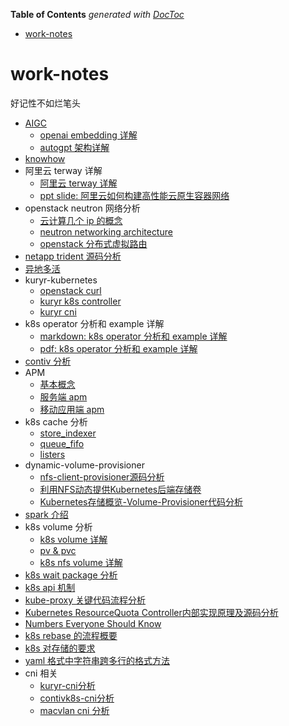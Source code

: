 <!-- START doctoc generated TOC please keep comment here to allow auto update -->
<!-- DON'T EDIT THIS SECTION, INSTEAD RE-RUN doctoc TO UPDATE -->
**Table of Contents**  *generated with [DocToc](https://github.com/thlorenz/doctoc)*

- [work-notes](#work-notes)

<!-- END doctoc generated TOC please keep comment here to allow auto update -->

# work-notes

好记性不如烂笔头

- [AIGC](https://github.com/keontang/aigc)
    - [openai embedding 详解](aigc/openai_text_embedding.md)
    - [autogpt 架构详解](aigc/autogpt_architecture.md)
- [knowhow](https://github.com/keontang/knowhow)
- 阿里云 terway 详解
    - [阿里云 terway 详解](terway/terway.md)
    - [ppt slide: 阿里云如何构建高性能云原生容器网络](terway/Terway-详解.pdf)
- openstack neutron 网络分析
    - [云计算几个 ip 的概念](openstack/neutron/ip_types.md)
    - [neutron networking architecture](openstack/neutron/neutron.md)
    - [openstack 分布式虚拟路由](openstack/neutron/dvr.md)
- [netapp trident 源码分析](netapp-trident/trident.md)
- [异地多活](multi-site-ha/msha.md)
- kuryr-kubernetes
    - [openstack curl](kuryr-kubernetes/openstack_curl.md)
    - [kuryr k8s controller](kuryr-kubernetes/kuryr-k8s-controller.md)
    - [kuryr cni](kuryr-kubernetes/kuryr-cni.md)
- k8s operator 分析和 example 详解
    - [markdown: k8s operator 分析和 example 详解](k8s-operator-example/readme.md)
    - [pdf: k8s operator 分析和 example 详解](k8s-operator-example/readme.pdf)
- [contiv 分析](contiv/README.md)
- APM
    - [基本概念](apm/apm.md)
    - [服务端 apm](apm/服务端-apm.md)
    - [移动应用端 apm](apm/移动应用端-apm.md)
- k8s cache 分析
    - [store_indexer](cache/Store_Indexer.md)
    - [queue_fifo](cache/Queue_FIFO.md)
    - [listers](cache/listers.md)
- dynamic-volume-provisioner
    - [nfs-client-provisioner源码分析](dynamic-volume-provisioner/nfs-client-provisioner源码分析.webarchive)
    - [利用NFS动态提供Kubernetes后端存储卷](dynamic-volume-provisioner/利用NFS动态提供Kubernetes后端存储卷.webarchive)
    - [Kubernetes存储概览-Volume-Provisioner代码分析](dynamic-volume-provisioner/Kubernetes存储概览-Volume-Provisioner代码分析.pdf)
- [spark 介绍](spark/README.md)
- k8s volume 分析
    - [k8s volume 详解](volume/volume.md)
    - [pv & pvc](volume/pv_pvc.md)
    - [k8s nfs volume 详解](volume/nfs-plugin.md)
- [k8s wait package 分析](wait/wait.md)
- [k8s api 机制](api.md)
- [kube-proxy 关键代码流程分析](kube-proxy.md)
- [Kubernetes ResourceQuota Controller内部实现原理及源码分析](Kubernetes-ResourceQuota-Controller内部实现原理及源码分析.webarchive)
- [Numbers Everyone Should Know](numbers-everyone-should-know.md)
- [k8s rebase 的流程概要](rebase.md)
- [k8s 对存储的要求](require-for-storage.md)
- [yaml 格式中字符串跨多行的格式方法](yaml.md)
- cni 相关
    - [kuryr-cni分析](https://github.com/keontang/work-notes/blob/master/kuryr-kubernetes/kuryr-cni.md)
    - [contivk8s-cni分析](https://github.com/keontang/work-notes/blob/master/contiv/contivk8s-cni%E5%88%86%E6%9E%90.md)
    - [macvlan cni 分析](https://github.com/keontang/knowhow/blob/main/ipvlan-macvlan/macvlan-cni.md)
